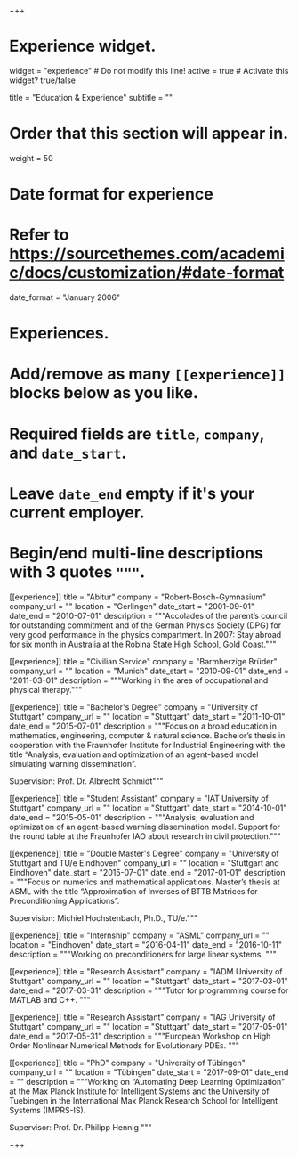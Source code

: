 +++
# Experience widget.
widget = "experience"  # Do not modify this line!
active = true  # Activate this widget? true/false

title = "Education & Experience"
subtitle = ""

# Order that this section will appear in.
weight = 50

# Date format for experience
#   Refer to https://sourcethemes.com/academic/docs/customization/#date-format
date_format = "January 2006"

# Experiences.
#   Add/remove as many `[[experience]]` blocks below as you like.
#   Required fields are `title`, `company`, and `date_start`.
#   Leave `date_end` empty if it's your current employer.
#   Begin/end multi-line descriptions with 3 quotes `"""`.
[[experience]]
  title = "Abitur"
  company = "Robert-Bosch-Gymnasium"
  company_url = ""
  location = "Gerlingen"
  date_start = "2001-09-01"
  date_end = "2010-07-01"
  description = """Accolades of the parent’s council for outstanding commitment
and of the German Physics Society (DPG) for very
good performance in the physics compartment.
In 2007: Stay abroad for six month in Australia at the
Robina State High School, Gold Coast."""

[[experience]]
  title = "Civilian Service"
  company = "Barmherzige Brüder"
  company_url = ""
  location = "Munich"
  date_start = "2010-09-01"
  date_end = "2011-03-01"
  description = """Working in the area of occupational and physical therapy."""

[[experience]]
  title = "Bachelor's Degree"
  company = "University of Stuttgart"
  company_url = ""
  location = "Stuttgart"
  date_start = "2011-10-01"
  date_end = "2015-07-01"
  description = """Focus on a broad education in mathematics,
engineering, computer & natural science.
Bachelor’s thesis in cooperation with the Fraunhofer
Institute for Industrial Engineering with the title
“Analysis, evaluation and optimization of an agent-based
model simulating warning dissemination”.

Supervision: Prof. Dr. Albrecht Schmidt"""

[[experience]]
  title = "Student Assistant"
  company = "IAT University of Stuttgart"
  company_url = ""
  location = "Stuttgart"
  date_start = "2014-10-01"
  date_end = "2015-05-01"
  description = """Analysis, evaluation and optimization of an agent-based
warning dissemination model. Support for the round
table at the Fraunhofer IAO about research in civil protection."""

[[experience]]
  title = "Double Master's Degree"
  company = "University of Stuttgart and TU/e Eindhoven"
  company_url = ""
  location = "Stuttgart and Eindhoven"
  date_start = "2015-07-01"
  date_end = "2017-01-01"
  description = """Focus on numerics and mathematical applications.
Master’s thesis at ASML with the title
“Approximation of Inverses of BTTB Matrices for
Preconditioning Applications”.

Supervision: Michiel Hochstenbach, Ph.D., TU/e."""

[[experience]]
  title = "Internship"
  company = "ASML"
  company_url = ""
  location = "Eindhoven"
  date_start = "2016-04-11"
  date_end = "2016-10-11"
  description = """Working on preconditioners for large linear systems. """

[[experience]]
  title = "Research Assistant"
  company = "IADM University of Stuttgart"
  company_url = ""
  location = "Stuttgart"
  date_start = "2017-03-01"
  date_end = "2017-03-31"
  description = """Tutor for programming course for MATLAB and C++. """

[[experience]]
  title = "Research Assistant"
  company = "IAG University of Stuttgart"
  company_url = ""
  location = "Stuttgart"
  date_start = "2017-05-01"
  date_end = "2017-05-31"
  description = """European Workshop on High Order Nonlinear
Numerical Methods for Evolutionary PDEs. """

[[experience]]
  title = "PhD"
  company = "University of Tübingen"
  company_url = ""
  location = "Tübingen"
  date_start = "2017-09-01"
  date_end = ""
  description = """Working on “Automating Deep Learning Optimization” at
the Max Planck Institute for Intelligent Systems and the
University of Tuebingen in the International Max Planck Research School for
Intelligent Systems (IMPRS-IS).

Supervisor: Prof. Dr. Philipp Hennig """

+++
